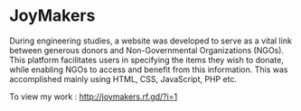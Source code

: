 # JoyMakers

During engineering studies, a website was developed to serve as a vital link between generous donors and Non-Governmental Organizations (NGOs). This platform facilitates users in specifying the items they wish to donate, while enabling NGOs to access and benefit from this information. This was accomplished mainly using HTML, CSS, JavaScript, PHP etc.

To view my work : http://joymakers.rf.gd/?i=1
